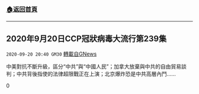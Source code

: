 ###  [:house:返回首頁](https://github.com/ourhimalayas/txt)
---

## 2020年9月20日CCP冠狀病毒大流行第239集
`2020-09-20 20:40 GM30` [轉載自GNews](https://gnews.org/zh-hant/372118/)

中美對抗不斷升級，區分“中共”與“中國人民”；加拿大放棄與中共的自由貿易談判；中共背後指使的法律超限戰正在上演；北京爆炸恐是中共高層內鬥……

0
